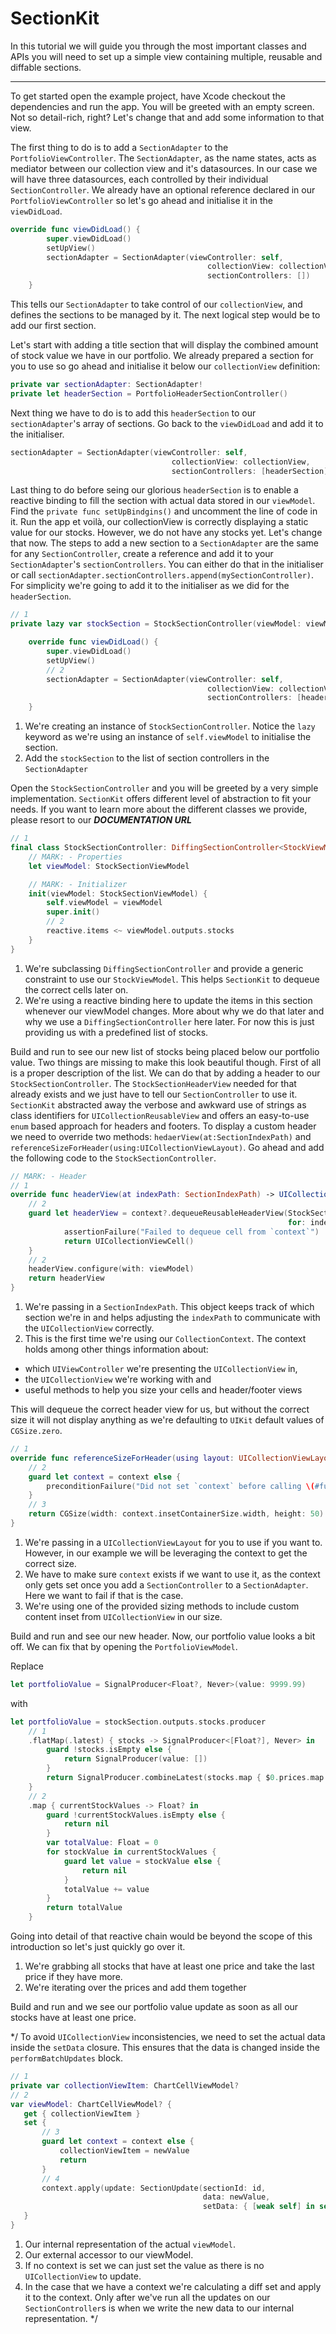 # __SectionKit__

In this tutorial we will guide you through the most important classes and APIs
you will need to set up a simple view containing multiple, reusable and  diffable sections.
___
To get started open the example project, have Xcode checkout the dependencies and run the app. You will be greeted with an empty screen.
Not so detail-rich, right? Let's change that and add some information to that
view.

The first thing to do is to add a `SectionAdapter` to the `PortfolioViewController`. The `SectionAdapter`, as the name states, acts as mediator between our collection view and it's datasources. In our case we will have three datasources, each controlled by their individual `SectionController`. We already have an optional reference declared in our `PortfolioViewController` so let's go ahead and initialise it in the `viewDidLoad`.

```swift
override func viewDidLoad() {
        super.viewDidLoad()
        setUpView()
        sectionAdapter = SectionAdapter(viewController: self,
                                            collectionView: collectionView,
                                            sectionControllers: [])
    }
```

This tells our `SectionAdapter` to take control of our `collectionView`, and
defines the sections to be managed by it. The next logical step would be to add
our first section.

Let's start with adding a title section that will display the combined amount of stock value we have in our portfolio. We already prepared a section for you to use so go ahead and initialise it below our `collectionView` definition:

```swift
private var sectionAdapter: SectionAdapter!
private let headerSection = PortfolioHeaderSectionController()
```

Next thing we have to do is to add this `headerSection` to our
`sectionAdapter`'s array of sections. Go back to the `viewDidLoad` and add it to the initialiser.

```swift
sectionAdapter = SectionAdapter(viewController: self,
                                    collectionView: collectionView,
                                    sectionControllers: [headerSection])
```

Last thing to do before seing our glorious `headerSection` is to enable a reactive binding to fill the section with actual data stored in our `viewModel`. Find the `private func setUpBindgins()` and uncomment the line of code in it.
Run the app et voilà, our collectionView is correctly
displaying a static value for our stocks. However, we do not have any stocks yet. Let's change that now. The steps to add a new section to a `SectionAdapter` are the same for any `SectionController`, create a
reference and add it to your `SectionAdapter`'s `sectionControllers`. You can either do that in the initialiser or call `sectionAdapter.sectionControllers.append(mySectionController)`. For
simplicity we're going to add it to the initialiser as we did for the
`headerSection`.

```swift
// 1
private lazy var stockSection = StockSectionController(viewModel: viewModel.outputs.stockSection)

    override func viewDidLoad() {
        super.viewDidLoad()
        setUpView()
        // 2
        sectionAdapter = SectionAdapter(viewController: self,
                                            collectionView: collectionView,
                                            sectionControllers: [headerSection, stockSection])
    }
```

1. We're creating an instance of `StockSectionController`. Notice the `lazy` keyword as we're using an instance of `self.viewModel` to initialise the section.
2. Add the `stockSection` to the list of section controllers in the `SectionAdapter`

Open the `StockSectionController` and you will be greeted by a very simple implementation. `SectionKit` offers different level of abstraction to fit your needs. If you want to learn more about the different classes we provide, please resort to our ___DOCUMENTATION URL___

```swift
// 1
final class StockSectionController: DiffingSectionController<StockViewModel> {
    // MARK: - Properties
    let viewModel: StockSectionViewModel

    // MARK: - Initializer
    init(viewModel: StockSectionViewModel) {
        self.viewModel = viewModel
        super.init()
        // 2
        reactive.items <~ viewModel.outputs.stocks
    }
}
```
1. We're subclassing `DiffingSectionController` and provide a generic constraint to use our `StockViewModel`. This helps `SectionKit` to dequeue the correct cells later on.
2. We're using a reactive binding here to update the items in this section whenever our viewModel changes. More about why we do that later and why we use a `DiffingSectionController` here later. For now this is just providing us with a predefined list of stocks.

Build and run to see our new list of stocks being placed below our portfolio value. Two things are missing to make this look beautiful though.
First of all is a proper description of the list. We can do that by adding a header to our `StockSectionController`. The `StockSectionHeaderView` needed for that already exists and we just have to tell our `SectionController` to use it. `SectionKit` abstracted away the verbose and awkward use of strings as class identifiers for `UICollectionReusableView` and offers an easy-to-use `enum` based approach for headers and footers.
To display a custom header we need to override two methods:
`hedaerView(at:SectionIndexPath)` and `referenceSizeForHeader(using:UICollectionViewLayout)`.
Go ahead and add the following code to the `StockSectionController`.

```swift
// MARK: - Header
// 1
override func headerView(at indexPath: SectionIndexPath) -> UICollectionReusableView {
    // 2
    guard let headerView = context?.dequeueReusableHeaderView(StockSectionHeaderView.self,
                                                              for: indexPath.externalRepresentation) else {
            assertionFailure("Failed to dequeue cell from `context`")
            return UICollectionViewCell()
    }
    // 2
    headerView.configure(with: viewModel)
    return headerView
}
```
1. We're passing in a `SectionIndexPath`. This object keeps track of which section we're in and helps adjusting the `indexPath` to communicate with the `UICollectionView` correctly.
2. This is the first time we're using our `CollectionContext`. The context holds among other things information about:
 - which `UIViewController` we're presenting the `UICollectionView` in,
 - the `UICollectionView` we're working with and
 - useful methods to help you size your cells and header/footer views

This will dequeue the correct header view for us, but without the correct size it will not display anything as we're defaulting to `UIKit` default values of `CGSize.zero`.


```swift
// 1
override func referenceSizeForHeader(using layout: UICollectionViewLayout) -> CGSize {
    // 2
    guard let context = context else {
        preconditionFailure("Did not set `context` before calling \(#function)")
    }
    // 3
    return CGSize(width: context.insetContainerSize.width, height: 50)
}
```
1. We're passing in a `UICollectionViewLayout` for you to use if you want to. However, in our example we will be leveraging the context to get the correct size.
2.  We have to make sure `context` exists if we want to use it, as the context only gets set once you add a `SectionController` to a `SectionAdapter`. Here we want to fail if that is the case.
3. We're using one of the provided sizing methods to include custom content inset from `UICollectionView` in our size.

Build and run and see our new header. Now, our portfolio value looks a bit off. We can fix that by opening the `PortfolioViewModel`.

Replace
```swift
let portfolioValue = SignalProducer<Float?, Never>(value: 9999.99)
```

with
```swift
let portfolioValue = stockSection.outputs.stocks.producer
    // 1
    .flatMap(.latest) { stocks -> SignalProducer<[Float?], Never> in
        guard !stocks.isEmpty else {
            return SignalProducer(value: [])
        }
        return SignalProducer.combineLatest(stocks.map { $0.prices.map { $0.last?.price } })
    }
    // 2
    .map { currentStockValues -> Float? in
        guard !currentStockValues.isEmpty else {
            return nil
        }
        var totalValue: Float = 0
        for stockValue in currentStockValues {
            guard let value = stockValue else {
                return nil
            }
            totalValue += value
        }
        return totalValue
    }
```

Going into detail of that reactive chain would be beyond the scope of this introduction so let's just quickly go over it.

1. We're grabbing all stocks that have at least one price and take the last price if they have more.
2. We're iterating over the prices and add them together

Build and run and we see our portfolio value update as soon as all our stocks have at least one price.


*/
To avoid `UICollectionView` inconsistencies, we need to set the actual data inside the `setData` closure. This ensures that the data is changed inside the `performBatchUpdates` block.

```swift
// 1
private var collectionViewItem: ChartCellViewModel?
// 2
var viewModel: ChartCellViewModel? {
   get { collectionViewItem }
   set {
       // 3
       guard let context = context else {
           collectionViewItem = newValue
           return
       }
       // 4
       context.apply(update: SectionUpdate(sectionId: id,
                                           data: newValue,
                                           setData: { [weak self] in self?.collectionViewItem = $0 }))
   }
}
```
1. Our internal representation of the actual `viewModel`.
2. Our external accessor to our viewModel.
3. If no context is set we can just set the value as there is no `UICollectionView` to update.
4. In the case that we have a context we're calculating a diff set and apply it to the context. Only after we've run all the updates on our `SectionController`s is when we write the new data to our internal representation.
*/
